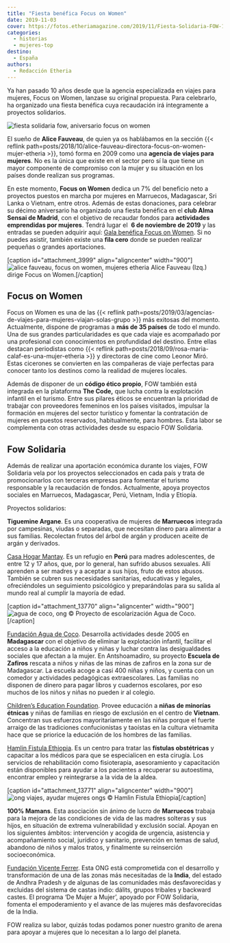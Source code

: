 ```yaml
---
title: "Fiesta benéfica Focus on Women"
date: 2019-11-03
cover: https://fotos.etheriamagazine.com/2019/11/Fiesta-Solidaria-FOW-1.jpg
categories: 
  - historias
  - mujeres-top
destino: 
  - España
authors: 
  - Redacción Etheria
---
```


Ya han pasado 10 años desde que la agencia especializada en viajes para mujeres, Focus 
on Women, lanzase su original propuesta. Para celebrarlo, ha organizado una fiesta 
benéfica cuya recaudación irá íntegramente a proyectos solidarios. 

![fiesta solidaria fow, aniversario focus on women](https://fotos.etheriamagazine.com/2019/11/Fiesta-Solidaria-FOW-1.jpg "Fiesta Solidaria Focus on Women")

El sueño de **Alice Fauveau**, de quien ya os hablábamos en la sección {{< reflink path=posts/2018/10/alice-fauveau-directora-focus-on-women-mujer-etheria >}}, tomó forma en 2009 como una **agencia de viajes para mujeres**. No es la única que existe en el sector pero sí la que tiene un mayor componente de compromiso con la mujer y su situación en los países donde realizan sus programas.

En este momento, **Focus on Women** dedica un 7% del beneficio neto a proyectos puestos en marcha por mujeres en Marruecos, Madagascar, Sri Lanka o Vietnam, entre otros. Además de estas donaciones, para celebrar su décimo aniversario ha organizado una fiesta benéfica en el **club Alma Sensai de Madrid**, con el objetivo de recaudar fondos para **actividades emprendidas por mujeres**. Tendrá lugar el  **6 de noviembre de 2019** y las entradas se pueden adquirir aquí: [Gala benéfica Focus on Women](https://www.eventbrite.es/e/entradas-fiesta-benefica-10-aniversario-focus-on-women-en-club-de-lujo-78465808345?aff=affiliate1). Si no puedes asistir, también existe una **fila cero** donde se pueden realizar pequeñas o grandes aportaciones.

\[caption id="attachment\_3999" align="aligncenter" width="900"\]![alice fauveau, focus on women, mujeres etheria](https://fotos.etheriamagazine.com/2018/09/Alice-Fauveau-Women-Etheria-magazine.jpg "Alice Fauveau dirige Focus on Women.") Alice Fauveau (Izq.) dirige Focus on Women.\[/caption\]

## Focus on Women

Focus on Women es una de las {{< reflink path=posts/2019/03/agencias-de-viajes-para-mujeres-viajan-solas-grupo >}} más exitosas del momento. Actualmente, dispone de programas a **más de 35 países** de todo el mundo. Una de sus grandes particularidades es que cada viaje es acompañado por una profesional con conocimientos en profundidad del destino. Entre ellas destacan periodistas como {{< reflink path=posts/2018/09/rosa-maria-calaf-es-una-mujer-etheria >}} y directoras de cine como Leonor Miró. Estas cicerones se convierten en las compañeras de viaje perfectas para conocer tanto los destinos como la realidad de mujeres locales.

Además de disponer de un **código ético propio**, FOW también está integrada en la plataforma **The Code,** que lucha contra la explotación infantil en el turismo. Entre sus pilares éticos se encuentran la prioridad de trabajar con proveedores femeninos en los países visitados, impulsar la formación en mujeres del sector turístico y fomentar la contratación de mujeres en puestos reservados, habitualmente, para hombres. Esta labor se complementa con otras actividades desde su espacio FOW Solidaria.

## Fow Solidaria

Además de realizar una aportación económica durante los viajes, FOW Solidaria vela por los proyectos seleccionados en cada país y trata de promocionarlos con terceras empresas para fomentar el turismo responsable y la recaudación de fondos. Actualmente, apoya proyectos sociales en Marruecos, Madagascar, Perú, Vietnam, India y Etiopía.

Proyectos solidarios: 

**Tiguemine Argane**. Es una cooperativa de mujeres de **Marruecos** integrada por campesinas, viudas o separadas, que necesitan dinero para alimentar a sus familias. Recolectan frutos del árbol de argán y producen aceite de argán y derivados.

[Casa Hogar Mantay](http://www.mantay.org). Es un refugio en **Perú** para madres adolescentes, de entre 12 y 17 años, que, por lo general, han sufrido abusos sexuales. Allí aprenden a ser madres y a aceptar a sus hijos, fruto de estos abusos. También se cubren sus necesidades sanitarias, educativas y legales, ofreciéndoles un seguimiento psicológico y preparándolas para su salida al mundo real al cumplir la mayoría de edad.

\[caption id="attachment\_13770" align="aligncenter" width="900"\]![agua de coco, ong](https://fotos.etheriamagazine.com/2019/11/agua-de-coco-ong.jpg "Proyecto escolarización Agua de Coco.") © Proyecto de escolarización Agua de Coco.\[/caption\]

[Fundación Agua de Coco](http://www.aguadecoco.org). Desarrolla actividades desde 2005 en **Madagascar** con el objetivo de eliminar la explotación infantil, facilitar el acceso a la educación a niños y niñas y luchar contra las desigualdades sociales que afectan a la mujer. En Antshoamadiro, su proyecto **Escuela de Zafiros** rescata a niños y niñas de las minas de zafiros en la zona sur de Madagascar. La escuela acoge a casi 400 niñas y niños, y cuenta con un comedor y actividades pedagógicas extraescolares. Las familias no disponen de dinero para pagar libros y cuadernos escolares, por eso muchos de los niños y niñas no pueden ir al colegio.

[Children’s Education Foundation](http://www.childrenseducationfoundation.org.au). Provee educación a **niñas de minorías étnicas** y niñas de familias en riesgo de exclusión en el centro de **Vietnam**. Concentran sus esfuerzos mayoritariamente en las niñas porque el fuerte arraigo de las tradiciones confucionistas y taoístas en la cultura vietnamita hace que se priorice la educación de los hombres de las familias.

[Hamlin Fistula Ethiopia](https://www.hamlinfistula.org.nz/). Es un centro para tratar las **fístulas obstétricas** y capacitar a los médicos para que se especialicen en esta cirugía. Los servicios de rehabilitación como fisioterapia, asesoramiento y capacitación están disponibles para ayudar a los pacientes a recuperar su autoestima, encontrar empleo y reintegrarse a la vida de la aldea.

\[caption id="attachment\_13771" align="aligncenter" width="900"\]![ong viajes, ayudar mujeres ongs](https://fotos.etheriamagazine.com/2019/11/fistula-ong-etiopia.jpg "Hamlin Fistula Ethiopia") © Hamlin Fistula Ethiopia\[/caption\]

**100% Mamans**. Esta asociación sin ánimo de lucro de **Marruecos** trabaja para la mejora de las condiciones de vida de las madres solteras y sus hijos, en situación de extrema vulnerabilidad y exclusión social. Apoyan en los siguientes ámbitos: intervención y acogida de urgencia, asistencia y acompañamiento social, jurídico y sanitario, prevención en temas de salud, abandono de niños y malos tratos, y finalmente su reinserción socioeconómica.

[Fundación Vicente Ferrer](http://www.fundacionvicenteferrer.org). Esta ONG está comprometida con el desarrollo y transformación de una de las zonas más necesitadas de la **India**, del estado de Andhra Pradesh y de algunas de las comunidades más desfavorecidas y excluidas del sistema de castas indio: dálits, grupos tribales y backward castes. El programa ‘De Mujer a Mujer’, apoyado por FOW Solidaria, fomenta el empoderamiento y el avance de las mujeres más desfavorecidas de la India.

FOW realiza su labor, quizás todas podamos poner nuestro granito de arena para apoyar a mujeres que lo necesitan a lo largo del planeta.
